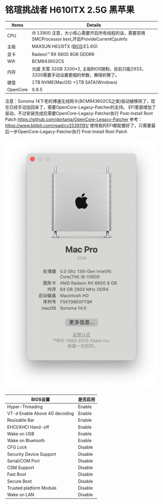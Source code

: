 # 铭瑄挑战者 H610ITX 2.5G 黑苹果
Items | Details
--- | ---
CPU | i9 13900 注意，大小核心需要开启所有线程的话，需要禁用SMCProcessor.kext,开启ProvideCurrentCpuInfo
主板 |  MAXSUN H610ITX ([BIOS](https://www.maxsun.com.cn/2022/0512/5728.html):E1.6G)
显卡 | Radeon™ RX 6600 8GB GDDR6
Wifi |  BCM943602CS
内存 | 光威 天策 32GB 3200*2, 主板BIOS限制，目前只能2933，3200需要手动设置更细的参数，懒得折腾了。 
硬盘 | 1TB NVME(MacOS) +1TB SATA(Windows) 
OpenCore | 0.9.5 


注意：Sonoma 14下老的博通无线网卡(BCM943602CS之类)驱动被移除了，现在已经手动加回来了，需要OpenCore-Legacy-Patcher的支持。
EFI里面增加了驱动，不过安装完成后需要OpenCore-Legacy-Patcher执行 Post-Install Root Patch
https://github.com/dortania/OpenCore-Legacy-Patcher
参考：https://www.bilibili.com/read/cv25391191/
使用我的EFI都配置好了，只需要最后一步OpenCore-Legacy-Patcher执行 Post-Install Root Patch

![](AboutMac.png)


 BIOS设置 | 是否启用 
--- | ---
 Hyper-Threading | Enable
 VT-d Enable Above 4G decoding | Enable
 Resizable Bar | Enable
 EHCI/XHCI Hand-off | Enable
 Wake on USB | Enable
 Wake on Bluetooth | Enable
 CFG Lock | Disable
 Security Device Support | Disable
 Serial/COM Port | Disable
 CSM Support | Disable
 Fast Boot | Disable
 Secure Boot | Disable
 Trusted platform Module | Disable
 Wake on LAN | Disable
